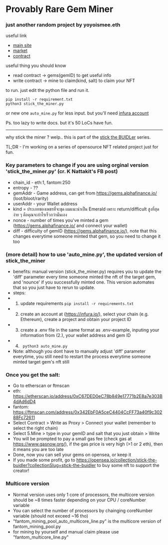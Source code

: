 # Provably Rare Gem Miner

### just another random project by yoyoismee.eth

useful link

- [main site](https://gems.alphafinance.io/#/loot)
- [market](https://opensea.io/collection/provably-rare-gem)
- [contract](https://etherscan.io/address/0xC67DED0eC78b849e17771b2E8a7e303B4dAd6dD4)

useful thing you should know

- read contract -> gems(gemID) to get useful info
- write contract -> mine to claim(kind, salt) to claim your NFT

to run. just edit the python file and run it.

```
pip install -r requirement.txt
python3 stick_the_miner.py
```

or new one `auto_mine.py` for less input. but you'll need [infura account](https://infura.io/)

Ps. too lazy to write docs. but it's 50 LoCs have fun.

---

why stick the miner ? welp.. this is part of the [stick the BUIDLer](https://opensea.io/collection/stick-the-buidler) series.

TL;DR - I'm working on a series of opensource NFT related project just for fun.

### Key parameters to change if you are using orginal version 'stick_the_miner.py' (cr. K Nattakit's FB post)

- chain_id - eth:1, fantom:250
- entropy - ??
- gemAddr - Game address, can get from https://gems.alphafinance.io/ (loot/bloot/rarity)
- userAddr - your Wallet address
- kind = ประเภทของเพชรที่จะขุด ผมแนะนำเป็น Emerald เพราะ return/difficult สูงที่สุด ง่าย ๆ คือคุณจะกำไรเร็วกว่านั่นเอง
- nonce - number of times you've minted a gem (https://gems.alphafinance.io/ and connect your wallet)
- diff - difficulty of gemID (https://gems.alphafinance.io/), note that this changes everytime someone minted that gem, so you need to change it too

### (more detail) how to use 'auto_mine.py', the updated version of stick_the_miner

- benefits: manual version (stick_the_miner.py) requires you to update the 'diff' parameter every time someone minted the nft of the target gem, and 'nounce' if you successfully minted one. This version automates that so you just have to rerun to update.
- steps:
- 1. update requirements `pip install -r requirements.txt`
- 2. create an account at (https://infura.io/), select your chain (e.g. Ethereum), create a project and obtain your project ID
- 3. create a .env file in the same format as .env-example, inputing your information from (2.), your wallet address and gem ID
- 4. ` python3 auto_mine.py`
- Note: although you dont have to manually adjust 'diff' parameter everytime, you still need to restart the process everytime someone minted target gem's nft still

### Once you get the salt:

- Go to etherscan or ftmscan
- eth: https://etherscan.io/address/0xC67DED0eC78b849e17771b2E8a7e303B4dAd6dD4
- fantom: https://ftmscan.com/address/0x342EbF0A5ceC4404CcFF73a40f9c30288Fc72611
- Select Contract > Write as Proxy > Connect your wallet (remember to select the right chain)
- Select 5.Mine > type in your gemID and salt that you just obtain > Write
- You will be prompted to pay a small gas fee (check gas at https://www.gasnow.org/), if the gas price is very high (>1 or 2 eth), then it means you are too late
- Done, now you can sell your gems on opensea, or keep it
- If you made some profit, go to https://opensea.io/collection/stick-the-buidler?collectionSlug=stick-the-buidler to buy some nft to support the creator!

### Multicore version

- Normal version uses only 1 core of processors, the multicore version should be ~8 times faster depending on your CPU / coreNumber variable
- You can select the number of processors by chainging coreNumber variable (should not exceed ~16 tho)
- "fantom_mining_pool_auto_multicore_line.py" is the multicore version of fantom_mining_pool.py
- for mining by yourself and manual claim please use "fantom_multicore_line.py"
